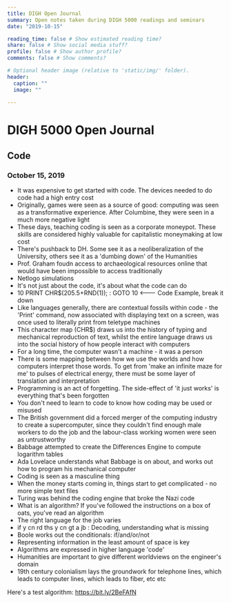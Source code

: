 ```yaml
---
title: DIGH Open Journal
summary: Open notes taken during DIGH 5000 readings and seminars
date: "2019-10-15"

reading_time: false # Show estimated reading time?
share: false # Show social media stuff?
profile: false # Show author profile?
comments: false # Show comments?

# Optional header image (relative to 'static/img/' folder).
header:
  caption: ""
  image: ""
 
---  
```

# DIGH 5000 Open Journal 
 
## Code
### October 15, 2019

- It was expensive to get started with code. The devices needed to do code had a high entry cost
- Originally, games were seen as a source of good: computing was seen as a transformative experience. After Columbine, they were seen in a much more negative light
- These days, teaching coding is seen as a corporate moneypot. These skills are considered highly valuable for capitalistic moneymaking at low cost
- There's pushback to DH. Some see it as a neoliberalization of the University, others see it as a 'dumbing down' of the Humanities
- Prof. Graham foudn access to archaeological resources online that would have been impossible to access traditionally
- Netlogo simulations
- It's not just about the code, it's about what the code can do
- 10 PRINT CHR$(205.5+RND(1)); : GOTO 10 <--- Code Example, break it down
- Like languages generally, there are contextual fossils within code - the 'Print' command, now associated with displaying text on a screen, was once used to literally print from teletype machines
- This character map (CHR$) draws us into the history of typing and mechanical reproduction of text, whilst the entire language draws us into the social history of how people interact with computers
- For a long time, the computer wasn't a machine - it was a person
- There is some mapping between how we use the worlds and how computers interpret those words. To get from 'make an infinite maze for me' to pulses of electrical energy, there must be some layer of translation and interpretation
- Programming is an act of forgetting. The side-effect of 'it just works' is everything that's been forgotten
- You don't need to learn to code to know how coding may be used or misused
- The British government did a forced merger of the computing industry to create a supercomputer, since they couldn't find enough male workers to do the job and the labour-class working women were seen as untrustworthy
- Babbage attempted to create the Differences Engine to compute logarithm tables
- Ada Lovelace understands what Babbage is on about, and works out how to program his mechanical computer
- Coding is seen as a masculine thing
- When the money starts coming in, things start to get complicated - no more simple text files
- Turing was behind the coding engine that broke the Nazi code
- What is an algorithm? If you've followed the instructions on a box of oats, you've read an algorithm
- The right language for the job varies
- if y cn rd ths y cn gt a jb : Decoding, understanding what is missing
- Boole works out the conditionals: if/and/or/not
- Representing information in the least amount of space is key
- Algorithms are expressed in higher language 'code'
- Humanities are important to give different worldviews on the engineer's domain
- 19th century colonialism lays the groundwork for telephone lines, which leads to computer lines, which leads to fiber, etc etc

Here's a test algorithm:
https://bit.ly/2BeFAfN
